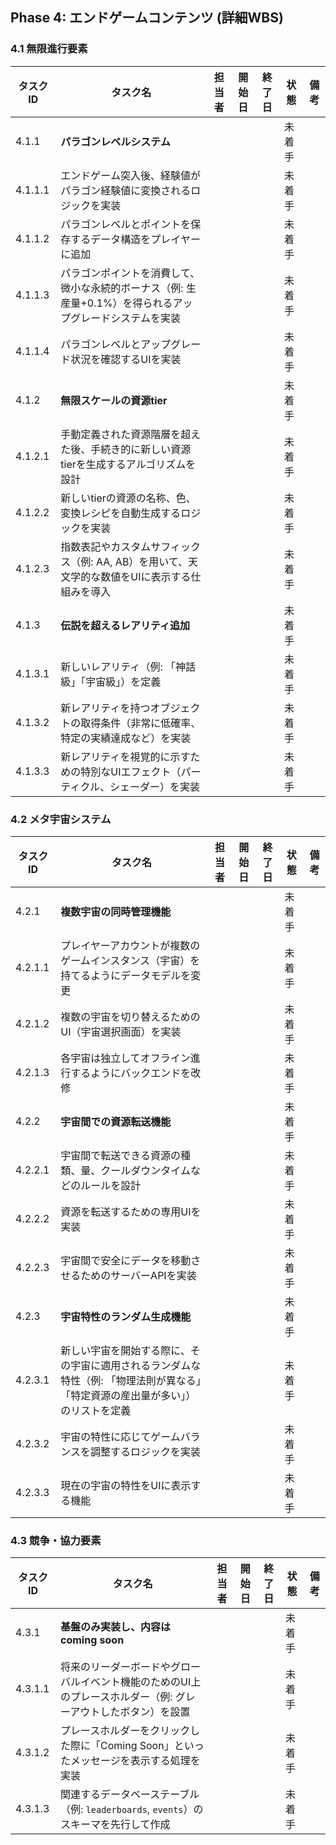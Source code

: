 ## Phase 4: エンドゲームコンテンツ (詳細WBS)

### 4.1 無限進行要素

| タスクID | タスク名 | 担当者 | 開始日 | 終了日 | 状態 | 備考 |
|---|---|---|---|---|---|---|
| 4.1.1 | **パラゴンレベルシステム** | | | | 未着手 | | 
| 4.1.1.1 | エンドゲーム突入後、経験値がパラゴン経験値に変換されるロジックを実装 | | | | 未着手 | | 
| 4.1.1.2 | パラゴンレベルとポイントを保存するデータ構造をプレイヤーに追加 | | | | 未着手 | | 
| 4.1.1.3 | パラゴンポイントを消費して、微小な永続的ボーナス（例: 生産量+0.1%）を得られるアップグレードシステムを実装 | | | | 未着手 | | 
| 4.1.1.4 | パラゴンレベルとアップグレード状況を確認するUIを実装 | | | | 未着手 | | 
| 4.1.2 | **無限スケールの資源tier** | | | | 未着手 | | 
| 4.1.2.1 | 手動定義された資源階層を超えた後、手続き的に新しい資源tierを生成するアルゴリズムを設計 | | | | 未着手 | | 
| 4.1.2.2 | 新しいtierの資源の名称、色、変換レシピを自動生成するロジックを実装 | | | | 未着手 | | 
| 4.1.2.3 | 指数表記やカスタムサフィックス（例: AA, AB）を用いて、天文学的な数値をUIに表示する仕組みを導入 | | | | 未着手 | | 
| 4.1.3 | **伝説を超えるレアリティ追加** | | | | 未着手 | | 
| 4.1.3.1 | 新しいレアリティ（例: 「神話級」「宇宙級」）を定義 | | | | 未着手 | | 
| 4.1.3.2 | 新レアリティを持つオブジェクトの取得条件（非常に低確率、特定の実績達成など）を実装 | | | | 未着手 | | 
| 4.1.3.3 | 新レアリティを視覚的に示すための特別なUIエフェクト（パーティクル、シェーダー）を実装 | | | | 未着手 | | 

### 4.2 メタ宇宙システム

| タスクID | タスク名 | 担当者 | 開始日 | 終了日 | 状態 | 備考 |
|---|---|---|---|---|---|---|
| 4.2.1 | **複数宇宙の同時管理機能** | | | | 未着手 | | 
| 4.2.1.1 | プレイヤーアカウントが複数のゲームインスタンス（宇宙）を持てるようにデータモデルを変更 | | | | 未着手 | | 
| 4.2.1.2 | 複数の宇宙を切り替えるためのUI（宇宙選択画面）を実装 | | | | 未着手 | | 
| 4.2.1.3 | 各宇宙は独立してオフライン進行するようにバックエンドを改修 | | | | 未着手 | | 
| 4.2.2 | **宇宙間での資源転送機能** | | | | 未着手 | | 
| 4.2.2.1 | 宇宙間で転送できる資源の種類、量、クールダウンタイムなどのルールを設計 | | | | 未着手 | | 
| 4.2.2.2 | 資源を転送するための専用UIを実装 | | | | 未着手 | | 
| 4.2.2.3 | 宇宙間で安全にデータを移動させるためのサーバーAPIを実装 | | | | 未着手 | | 
| 4.2.3 | **宇宙特性のランダム生成機能** | | | | 未着手 | | 
| 4.2.3.1 | 新しい宇宙を開始する際に、その宇宙に適用されるランダムな特性（例: 「物理法則が異なる」「特定資源の産出量が多い」）のリストを定義 | | | | 未着手 | | 
| 4.2.3.2 | 宇宙の特性に応じてゲームバランスを調整するロジックを実装 | | | | 未着手 | | 
| 4.2.3.3 | 現在の宇宙の特性をUIに表示する機能 | | | | 未着手 | | 

### 4.3 競争・協力要素

| タスクID | タスク名 | 担当者 | 開始日 | 終了日 | 状態 | 備考 |
|---|---|---|---|---|---|---|
| 4.3.1 | **基盤のみ実装し、内容はcoming soon** | | | | 未着手 | | 
| 4.3.1.1 | 将来のリーダーボードやグローバルイベント機能のためのUI上のプレースホルダー（例: グレーアウトしたボタン）を設置 | | | | 未着手 | | 
| 4.3.1.2 | プレースホルダーをクリックした際に「Coming Soon」といったメッセージを表示する処理を実装 | | | | 未着手 | | 
| 4.3.1.3 | 関連するデータベーステーブル（例: `leaderboards`, `events`）のスキーマを先行して作成 | | | | 未着手 | | 
